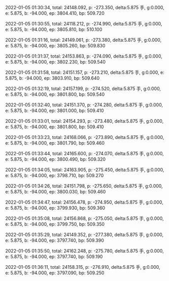 2022-01-05 01:30:34, total: 24148.092, p: -273.350, delta:5.875 手, g:0.000, e: 5.875, b: -94.000, ep: 3804.410, bp: 509.720

2022-01-05 01:30:55, total: 24118.212, p: -274.990, delta:5.875 手, g:0.000, e: 5.875, b: -94.000, ep: 3805.810, bp: 510.100

2022-01-05 01:31:16, total: 24149.061, p: -273.380, delta:5.875 手, g:0.000, e: 5.875, b: -94.000, ep: 3805.260, bp: 509.830

2022-01-05 01:31:37, total: 24153.863, p: -274.090, delta:5.875 手, g:0.000, e: 5.875, b: -94.000, ep: 3802.230, bp: 509.540

2022-01-05 01:31:58, total: 24151.157, p: -273.210, delta:5.875 手, g:0.000, e: 5.875, b: -94.000, ep: 3803.910, bp: 509.640

2022-01-05 01:32:19, total: 24157.199, p: -274.520, delta:5.875 手, g:0.000, e: 5.875, b: -94.000, ep: 3801.800, bp: 509.540

2022-01-05 01:32:40, total: 24151.370, p: -274.280, delta:5.875 手, g:0.000, e: 5.875, b: -94.000, ep: 3801.000, bp: 509.410

2022-01-05 01:33:01, total: 24154.293, p: -273.480, delta:5.875 手, g:0.000, e: 5.875, b: -94.000, ep: 3801.800, bp: 509.410

2022-01-05 01:33:23, total: 24168.066, p: -273.890, delta:5.875 手, g:0.000, e: 5.875, b: -94.000, ep: 3801.790, bp: 509.460

2022-01-05 01:33:44, total: 24165.600, p: -274.070, delta:5.875 手, g:0.000, e: 5.875, b: -94.000, ep: 3800.490, bp: 509.320

2022-01-05 01:34:05, total: 24163.905, p: -275.450, delta:5.875 手, g:0.000, e: 5.875, b: -94.000, ep: 3798.710, bp: 509.270

2022-01-05 01:34:26, total: 24151.798, p: -275.650, delta:5.875 手, g:0.000, e: 5.875, b: -94.000, ep: 3800.030, bp: 509.460

2022-01-05 01:34:47, total: 24156.478, p: -274.950, delta:5.875 手, g:0.000, e: 5.875, b: -94.000, ep: 3799.930, bp: 509.360

2022-01-05 01:35:08, total: 24156.868, p: -275.050, delta:5.875 手, g:0.000, e: 5.875, b: -94.000, ep: 3799.750, bp: 509.350

2022-01-05 01:35:29, total: 24149.352, p: -277.380, delta:5.875 手, g:0.000, e: 5.875, b: -94.000, ep: 3797.740, bp: 509.390

2022-01-05 01:35:50, total: 24162.248, p: -275.780, delta:5.875 手, g:0.000, e: 5.875, b: -94.000, ep: 3797.740, bp: 509.190

2022-01-05 01:36:11, total: 24158.315, p: -276.910, delta:5.875 手, g:0.000, e: 5.875, b: -94.000, ep: 3797.090, bp: 509.250